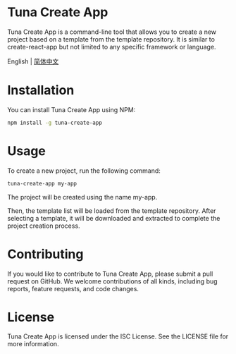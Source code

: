 # Tuna Create App
Tuna Create App is a command-line tool that allows you to create a new project based on a template from the template repository. It is similar to create-react-app but not limited to any specific framework or language.

English | [简体中文](https://github.com/z2devil/tuna-create-app/blob/master/README-zh_CN.md)

# Installation
You can install Tuna Create App using NPM:

```bash
npm install -g tuna-create-app
```

# Usage
To create a new project, run the following command:

```bash
tuna-create-app my-app
```

The project will be created using the name my-app. 

Then, the template list will be loaded from the template repository. After selecting a template, it will be downloaded and extracted to complete the project creation process.

# Contributing
If you would like to contribute to Tuna Create App, please submit a pull request on GitHub. We welcome contributions of all kinds, including bug reports, feature requests, and code changes.

# License
Tuna Create App is licensed under the ISC License. See the LICENSE file for more information.